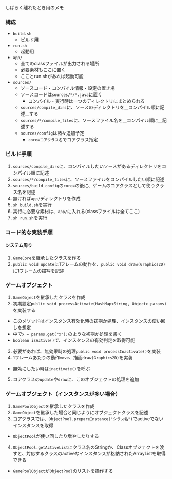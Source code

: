 しばらく離れたとき用のメモ

### 構成
* `build.sh`
  + ビルド用
* `run.sh`
  + 起動用
* `app/`
  + 全てのclassファイルが出力される場所
  + 必要素材もここに置く
  + こことrun.shがあれば起動可能
* `sources/`
  + ソースコード・コンパイル情報・設定の置き場
  + ソースコードは`sources/*/*.java`に置く
    - コンパイル・実行時は一つのディレクトリにまとめられる
  + `sources/compile_dirs`に、ソースのディレクトリを__コンパイル順に記述__する
  + `sources/*/compile_files`に、ソースファイル名を__コンパイル順に__記述する
  + `sources/config`は諸々追加予定
    - `core=コアクラス名`でコアクラス指定

### ビルド手順

1. `sources/conpile_dirs`に、コンパイルしたいソースがあるディレクトリをコンパイル順に記述  
2. `sources/*/conpile_files`に、ソースファイルをコンパイルしたい順に記述
3. `sources/build_config`の`core=`の後に、ゲームのコアクラスとして使うクラス名を記述
4. 無ければ`app/`ディレクトリを作成
5. `sh build.sh`を実行
6. 実行に必要な素材は、`app/`に入れる(classファイルは全てここ)
7. `sh run.sh`を実行

### コード的な実装手順
#### システム周り

1. `GameCore`を継承したクラスを作る
2. `public void update`に1フレームの動作を、`public void draw(Graphics2D)`に1フレームの描写を記述

### ゲームオブジェクト

1. `GameObject`を継承したクラスを作成
2. 初期設定`public void processActivate(HashMap<String, Object> params)`を実装する
  * このメソッドはインスタンス有効化時の初期か処理、インスタンスの使い回しを想定
  * 中で`x = params.get("x");`のような初期か処理を書く
  * `boolean isActive()`で、インスタンスの有効判定を取得可能
3. 必要があれば、無効果時の処理`public void processInactivate()`を実装
4. 1フレームあたりの動作`move`、描画`draw(Graphics2D)`を実装
  * 無効にしたい時は`inactivate()`を呼ぶ
5. コアクラスの`update`や`draw`に、このオブジェクトの処理を追加

### ゲームオブジェクト（インスタンスが多い場合）
1. `GamePoolObject`を継承したクラスを作成
2. `GameObject`を継承した場合と同じようにオブジェクトクラスを記述
3. コアクラスでは、`ObjectPool.prepareInstance("クラス名")`でactiveでないインスタンスを取得
  * `ObjectPool`が使い回したり増やしたりする
4. `ObjectPool.getActiveList`にクラス名のStringか、Classオブジェクトを渡すと、対応するクラスのactiveなインスタンスが格納されたArrayList<GameObject>を取得できる
  * `GamePoolObject`が`ObjectPool`のリストを操作する
